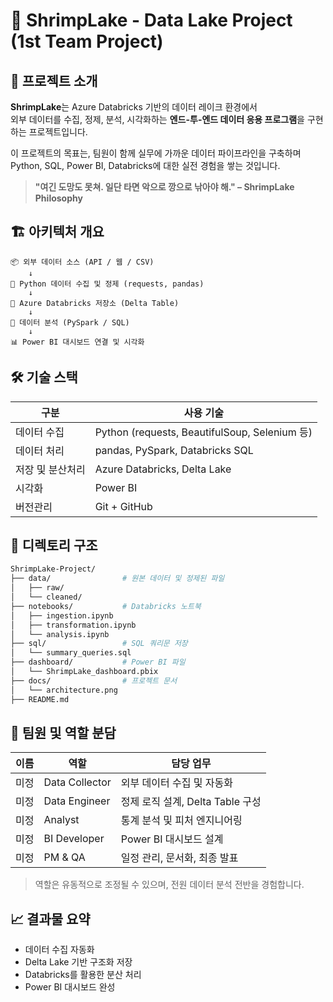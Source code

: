 # 🦐 ShrimpLake - Data Lake Project (1st Team Project)


## 🌊 프로젝트 소개

**ShrimpLake**는 Azure Databricks 기반의 데이터 레이크 환경에서  
외부 데이터를 수집, 정제, 분석, 시각화하는 **엔드-투-엔드 데이터 응용 프로그램**을 구현하는 프로젝트입니다.

이 프로젝트의 목표는, 팀원이 함께 실무에 가까운 데이터 파이프라인을 구축하며  
Python, SQL, Power BI, Databricks에 대한 실전 경험을 쌓는 것입니다.

> **"여긴 도망도 못쳐. 일단 타면 악으로 깡으로 낚아야 해." – ShrimpLake Philosophy**


## 🏗️ 아키텍처 개요

```plaintext
📦 외부 데이터 소스 (API / 웹 / CSV)
    ↓
🐍 Python 데이터 수집 및 정제 (requests, pandas)
    ↓
💾 Azure Databricks 저장소 (Delta Table)
    ↓
🧠 데이터 분석 (PySpark / SQL)
    ↓
📊 Power BI 대시보드 연결 및 시각화
```

## 🛠️ 기술 스택

| 구분           | 사용 기술                                       |
|----------------|------------------------------------------------|
| 데이터 수집     | Python (requests, BeautifulSoup, Selenium 등)   |
| 데이터 처리     | pandas, PySpark, Databricks SQL                |
| 저장 및 분산처리 | Azure Databricks, Delta Lake                   |
| 시각화         | Power BI                                       |
| 버전관리       | Git + GitHub                                   |

## 📁 디렉토리 구조
``` bash
ShrimpLake-Project/
├── data/                # 원본 데이터 및 정제된 파일
│   ├── raw/
│   └── cleaned/
├── notebooks/           # Databricks 노트북
│   ├── ingestion.ipynb
│   ├── transformation.ipynb
│   └── analysis.ipynb
├── sql/                 # SQL 쿼리문 저장
│   └── summary_queries.sql
├── dashboard/           # Power BI 파일
│   └── ShrimpLake_dashboard.pbix
├── docs/                # 프로젝트 문서
│   └── architecture.png
├── README.md
```

## 👥 팀원 및 역할 분담

| 이름 | 역할            | 담당 업무                                  |
|------|-----------------|---------------------------------------------|
| 미정    | Data Collector  | 외부 데이터 수집 및 자동화                  |
| 미정    | Data Engineer   | 정제 로직 설계, Delta Table 구성            |
| 미정    | Analyst         | 통계 분석 및 피처 엔지니어링                |
| 미정    | BI Developer    | Power BI 대시보드 설계                      |
| 미정    | PM & QA         | 일정 관리, 문서화, 최종 발표                |

> 역할은 유동적으로 조정될 수 있으며, 전원 데이터 분석 전반을 경험합니다.


## 📈 결과물 요약

- 데이터 수집 자동화
- Delta Lake 기반 구조화 저장
- Databricks를 활용한 분산 처리
- Power BI 대시보드 완성
